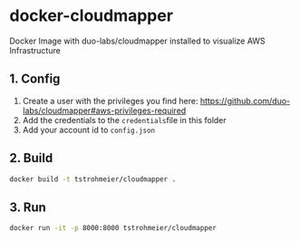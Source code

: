 # docker-cloudmapper
Docker Image with duo-labs/cloudmapper installed to visualize AWS Infrastructure

## 1. Config

1. Create a user with the privileges you find here: https://github.com/duo-labs/cloudmapper#aws-privileges-required
2. Add the credentials to the `credentials`file in this folder
3. Add your account id to `config.json`

## 2. Build

``` bash
docker build -t tstrohmeier/cloudmapper .
```

## 3. Run

``` bash
docker run -it -p 8000:8000 tstrohmeier/cloudmapper
```
